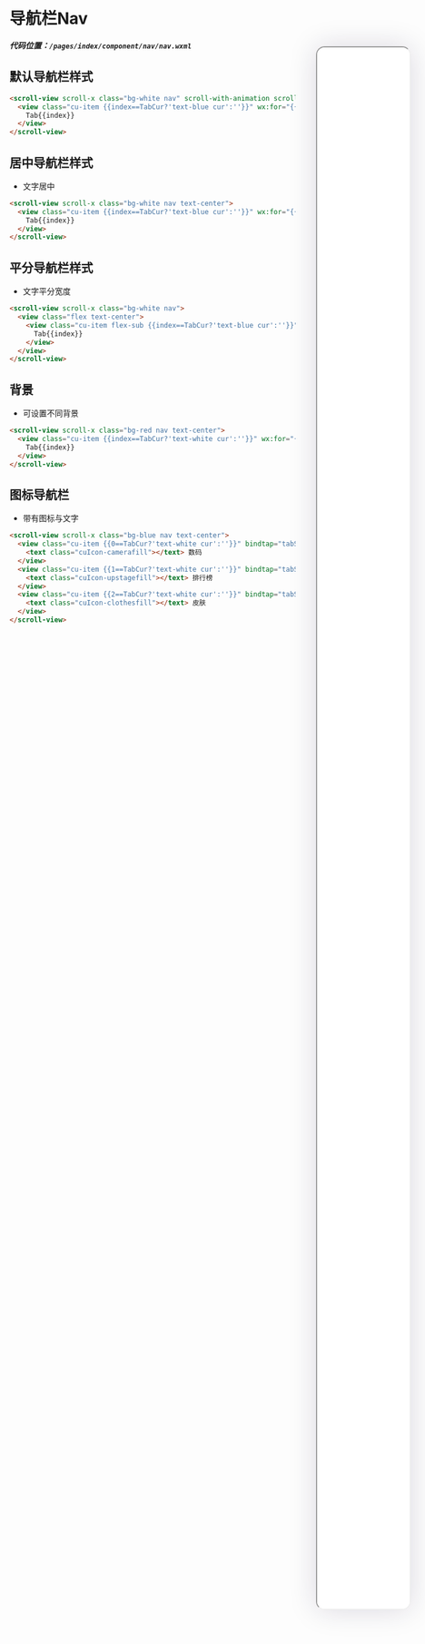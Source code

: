 <!--
 * @Descripttion: 
 * @version: V1.0
 * @Author: Xiaokang Lei
 * @email: lxk201808@163.com
 * @Date: 2022-12-02 17:44:47
 * @LastEditors: Xiaokang Lei
 * @LastEditTime: 2022-12-07 00:18:46
-->

<div style="width:17%; height:86%; float:right; position:fixed; right:3%;top: 4%;z-index: 99;">
    <iframe src="./h5/index.html#/pages/index/component/nav/nav" width="100%" height="80%" style="border-radius:15px; box-shadow:0 0 50px 0px rgb(30 0 60 / 15%);"></iframe>
</div>

# 导航栏Nav

***代码位置：`/pages/index/component/nav/nav.wxml`***

## 默认导航栏样式

```html
<scroll-view scroll-x class="bg-white nav" scroll-with-animation scroll-left="{{scrollLeft}}">
  <view class="cu-item {{index==TabCur?'text-blue cur':''}}" wx:for="{{10}}" wx:key="index" bindtap="tabSelect" data-id="{{index}}">
    Tab{{index}}
  </view>
</scroll-view>
```

## 居中导航栏样式

- 文字居中

```html
<scroll-view scroll-x class="bg-white nav text-center">
  <view class="cu-item {{index==TabCur?'text-blue cur':''}}" wx:for="{{3}}" wx:key="index" bindtap="tabSelect" data-id="{{index}}">
    Tab{{index}}
  </view>
</scroll-view>
```

## 平分导航栏样式

- 文字平分宽度

```html
<scroll-view scroll-x class="bg-white nav">
  <view class="flex text-center">
    <view class="cu-item flex-sub {{index==TabCur?'text-blue cur':''}}" wx:for="{{4}}" wx:key="index" bindtap="tabSelect" data-id="{{index}}">
      Tab{{index}}
    </view>
  </view>
</scroll-view>
```

## 背景

- 可设置不同背景

```html
<scroll-view scroll-x class="bg-red nav text-center">
  <view class="cu-item {{index==TabCur?'text-white cur':''}}" wx:for="{{3}}" wx:key="index" bindtap="tabSelect" data-id="{{index}}">
    Tab{{index}}
  </view>
</scroll-view>
```

## 图标导航栏

- 带有图标与文字

```html
<scroll-view scroll-x class="bg-blue nav text-center">
  <view class="cu-item {{0==TabCur?'text-white cur':''}}" bindtap="tabSelect" data-id="0">
    <text class="cuIcon-camerafill"></text> 数码
  </view>
  <view class="cu-item {{1==TabCur?'text-white cur':''}}" bindtap="tabSelect" data-id="1">
    <text class="cuIcon-upstagefill"></text> 排行榜
  </view>
  <view class="cu-item {{2==TabCur?'text-white cur':''}}" bindtap="tabSelect" data-id="2">
    <text class="cuIcon-clothesfill"></text> 皮肤
  </view>
</scroll-view>
```